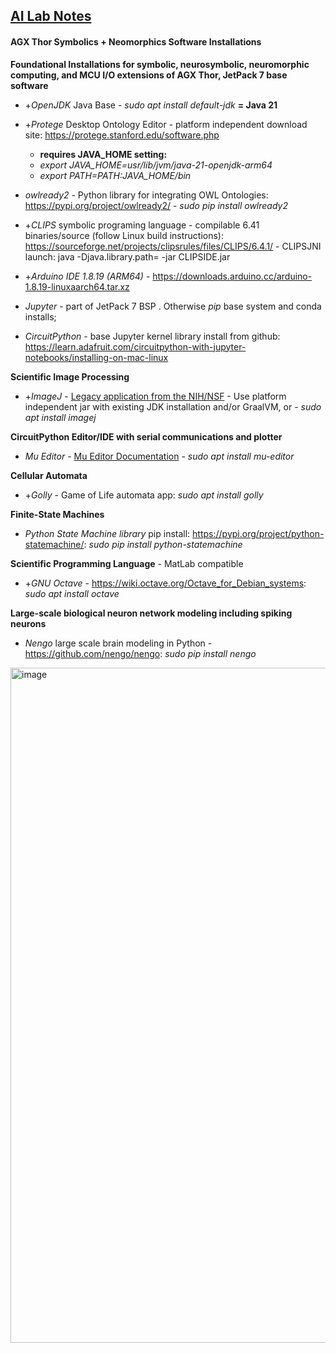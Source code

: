 ## <u>AI Lab Notes</u>

#### AGX Thor Symbolics + Neomorphics Software Installations

**Foundational Installations for symbolic, neurosymbolic, neuromorphic computing, and MCU I/O extensions of AGX Thor, JetPack 7 base software**

 - +*OpenJDK* Java Base -  *sudo apt install default-jdk*  **= Java 21**

 - +*Protege* Desktop Ontology Editor - platform independent download site: https://protege.stanford.edu/software.php
   - **requires JAVA_HOME setting:**
   - *export JAVA_HOME=usr/lib/jvm/java-21-openjdk-arm64*
   - *export PATH=$PATH:$JAVA_HOME/bin*

- *owlready2* - Python library for integrating OWL Ontologies: https://pypi.org/project/owlready2/ - *sudo pip install owlready2*

 - +*CLIPS* symbolic programing language - compilable 6.41 binaries/source (follow Linux build instructions): https://sourceforge.net/projects/clipsrules/files/CLIPS/6.4.1/ - CLIPSJNI launch: java -Djava.library.path= -jar CLIPSIDE.jar
   
 - +*Arduino IDE 1.8.19 (ARM64)* - https://downloads.arduino.cc/arduino-1.8.19-linuxaarch64.tar.xz
 
 - *Jupyter* - part of JetPack 7 BSP .  Otherwise *pip* base system and conda installs;

 - *CircuitPython* - base Jupyter kernel library install from github: https://learn.adafruit.com/circuitpython-with-jupyter-notebooks/installing-on-mac-linux

**Scientific Image Processing**
 - +*ImageJ* - [Legacy application from the NIH/NSF](https://imagej.net/) - Use platform independent jar with existing JDK installation and/or GraalVM, or -  *sudo apt install imagej*


**CircuitPython Editor/IDE with serial communications and plotter**
 - *Mu Editor* - [Mu Editor Documentation](https://mu.readthedocs.io/_/downloads/en/latest/pdf/) - *sudo apt install mu-editor*


**Cellular Automata**

 - +*Golly* - Game of Life automata app: *sudo apt install golly*
   
**Finite-State Machines**

 - *Python State Machine library* pip install: https://pypi.org/project/python-statemachine/: *sudo pip install python-statemachine*

**Scientific Programming Language** - MatLab compatible

 - +*GNU Octave* - https://wiki.octave.org/Octave_for_Debian_systems:    *sudo apt install octave*

**Large-scale biological neuron network modeling including spiking neurons**
 - *Nengo* large scale brain modeling in Python - https://github.com/nengo/nengo: *sudo pip install nengo*

<img width="1920" height="1080" alt="image" src="https://github.com/user-attachments/assets/d7348185-10ce-4232-910d-b1bef089c9fa" />
